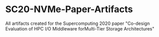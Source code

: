 # SC20-NVMe-Paper-Artifacts
All artifacts created for the Supercomputing 2020 paper "Co-design Evaluation of HPC I/O Middleware forMulti-Tier Storage Architectures"
